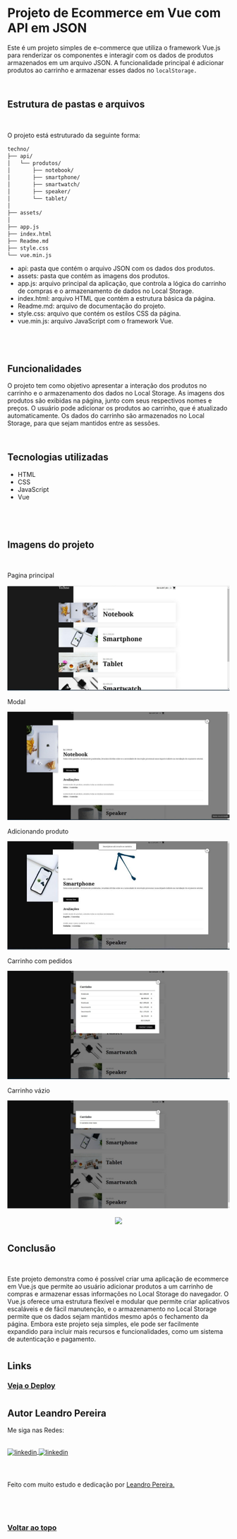 <div id="top">

# Projeto de Ecommerce em Vue com API em JSON

Este é um projeto simples de e-commerce que utiliza o framework Vue.js para renderizar os componentes e interagir com os dados de produtos armazenados em um arquivo JSON. A funcionalidade principal é adicionar produtos ao carrinho e armazenar esses dados no `localStorage.`
<br>
<br>

<h1>

## Estrutura de pastas e arquivos

<br>

O projeto está estruturado da seguinte forma:

```
techno/
├── api/
│   └── produtos/
│       ├── notebook/
│       ├── smartphone/
│       ├── smartwatch/
│       ├── speaker/
│       └── tablet/
│
├── assets/
│
├── app.js
├── index.html
├── Readme.md
├── style.css
└── vue.min.js
```

- api: pasta que contém o arquivo JSON com os dados dos produtos.
- assets: pasta que contém as imagens dos produtos.
- app.js: arquivo principal da aplicação, que controla a lógica do carrinho de compras e o armazenamento de dados no Local Storage.
- index.html: arquivo HTML que contém a estrutura básica da página.
- Readme.md: arquivo de documentação do projeto.
- style.css: arquivo que contém os estilos CSS da página.
- vue.min.js: arquivo JavaScript com o framework Vue.
<br>
<br>
<h1></h1>

## Funcionalidades

O projeto tem como objetivo apresentar a interação dos produtos no carrinho e o armazenamento dos dados no Local Storage. As imagens dos produtos são exibidas na página, junto com seus respectivos nomes e preços. O usuário pode adicionar os produtos ao carrinho, que é atualizado automaticamente. Os dados do carrinho são armazenados no Local Storage, para que sejam mantidos entre as sessões.
<br>
<br>

<h1>

## Tecnologias utilizadas

- HTML
- CSS
- JavaScript
- Vue
<br>
<br>
<h1>

## Imagens do projeto

<br>
<div>
    <p>Pagina principal</p>
    <img src="assets/Page_principal.jpg">
    <br>
    <p>Modal</p>
    <img src="assets/Modal_Produto.jpg">
    <br>
    <p>Adicionando produto</p>
    <img src="assets/Adicionado_Carrinho.jpg">
    <br>
    <p>Carrinho com pedidos</p>
    <img src="assets/Carrinho_pedido.jpg">
    <br>
    <p>Carrinho vázio</p>
    <img src="assets/Carrinho_vazio.jpg">
</div>
<br>

<div align="center"> 
  <img src="assets/design/active-states.jpg">
</div>

<h1></h1>

## Conclusão

<br>

Este projeto demonstra como é possível criar uma aplicação de ecommerce em Vue.js que permite ao usuário adicionar produtos a um carrinho de compras e armazenar essas informações no Local Storage do navegador. O Vue.js oferece uma estrutura flexível e modular que permite criar aplicativos escaláveis e de fácil manutenção, e o armazenamento no Local Storage permite que os dados sejam mantidos mesmo após o fechamento da página. Embora este projeto seja simples, ele pode ser facilmente expandido para incluir mais recursos e funcionalidades, como um sistema de autenticação e pagamento.
<br>

<h1>

## Links

<h3>
<a href="https://technoapp.netlify.app/" target="_blank">Veja o Deploy</a>

<h1>

## Autor Leandro Pereira

Me siga nas Redes:

<br>
<a href="https://linkedin.com/in/leandropereira-dev/" target="_blank">
    <img align="center" src="https://img.shields.io/badge/LinkedIn-0077B5?style=for-the-badge&logo=linkedin&logoColor=white" alt="linkedin"/>
</a>
<a href="https://www.instagram.com/le_codigo/" target="_blank">
    <img align="center" src="https://img.shields.io/badge/Instagram-E4405F?style=for-the-badge&logo=instagram&logoColor=white/le_codigo" alt="linkedin"/>
</a> 
<br>
<br>
<h1>

<h3></h3>

Feito com muito estudo e dedicação por <a href="https://github.com/OLeandroPereira" target="_blank">Leandro Pereira.</a>

<h3>
<br>
<br>

<a href="#top">Voltar ao topo</a>
